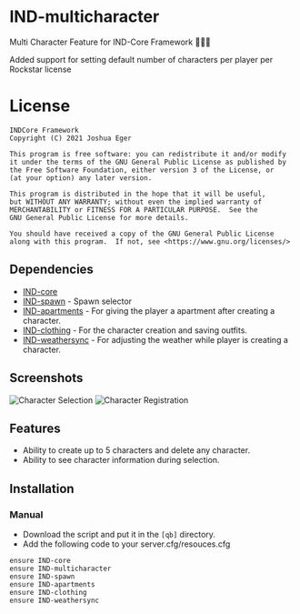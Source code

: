# IND-multicharacter
Multi Character Feature for IND-Core Framework :people_holding_hands:

Added support for setting default number of characters per player per Rockstar license

# License

    INDCore Framework
    Copyright (C) 2021 Joshua Eger

    This program is free software: you can redistribute it and/or modify
    it under the terms of the GNU General Public License as published by
    the Free Software Foundation, either version 3 of the License, or
    (at your option) any later version.

    This program is distributed in the hope that it will be useful,
    but WITHOUT ANY WARRANTY; without even the implied warranty of
    MERCHANTABILITY or FITNESS FOR A PARTICULAR PURPOSE.  See the
    GNU General Public License for more details.

    You should have received a copy of the GNU General Public License
    along with this program.  If not, see <https://www.gnu.org/licenses/>


## Dependencies
- [IND-core](https://github.com/qbcore-framework/IND-core)
- [IND-spawn](https://github.com/qbcore-framework/IND-spawn) - Spawn selector
- [IND-apartments](https://github.com/qbcore-framework/IND-apartments) - For giving the player a apartment after creating a character.
- [IND-clothing](https://github.com/qbcore-framework/IND-clothing) - For the character creation and saving outfits.
- [IND-weathersync](https://github.com/qbcore-framework/IND-weathersync) - For adjusting the weather while player is creating a character.

## Screenshots
![Character Selection](https://cdn.discordapp.com/attachments/934470871333105674/1014215694394589294/unknown.png)
![Character Registration](https://cdn.discordapp.com/attachments/934470871333105674/1014215687700488304/unknown.png)

## Features
- Ability to create up to 5 characters and delete any character.
- Ability to see character information during selection.

## Installation
### Manual
- Download the script and put it in the `[qb]` directory.
- Add the following code to your server.cfg/resouces.cfg
```
ensure IND-core
ensure IND-multicharacter
ensure IND-spawn
ensure IND-apartments
ensure IND-clothing
ensure IND-weathersync
```

